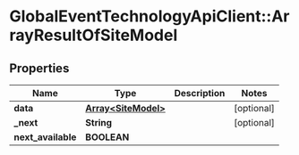 # GlobalEventTechnologyApiClient::ArrayResultOfSiteModel

## Properties
Name | Type | Description | Notes
------------ | ------------- | ------------- | -------------
**data** | [**Array&lt;SiteModel&gt;**](SiteModel.md) |  | [optional] 
**_next** | **String** |  | [optional] 
**next_available** | **BOOLEAN** |  | 


